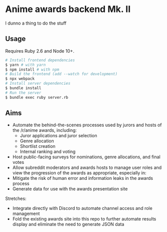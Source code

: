 # Anime awards backend Mk. II

I dunno a thing to do the stuff

## Usage

Requires Ruby 2.6 and Node 10+.

```bash
# Install frontend dependencies
$ yarn # with yarn
$ npm install # with npm
# Build the frontend (add --watch for development)
$ npx webpack
# Install server dependencies
$ bundle install
# Run the server
$ bundle exec ruby server.rb
```

## Aims

- Automate the behind-the-scenes processes used by jurors and hosts of the /r/anime awards, including:
	- Juror applications and juror selection
	- Genre allocation
	- Shortlist creation
	- Internal ranking and voting
- Host public-facing surveys for nominations, genre allocations, and final votes
- Allow subreddit moderators and awards hosts to manage user roles and view the progression of the awards as appropriate, especially in:
- Mitigate the risk of human error and information leaks in the awards process
- Generate data for use with the awards presentation site

Stretches:

- Integrate directly with Discord to automate channel access and role management
- Fold the existing awards site into this repo to further automate results display and eliminate the need to generate JSON data
